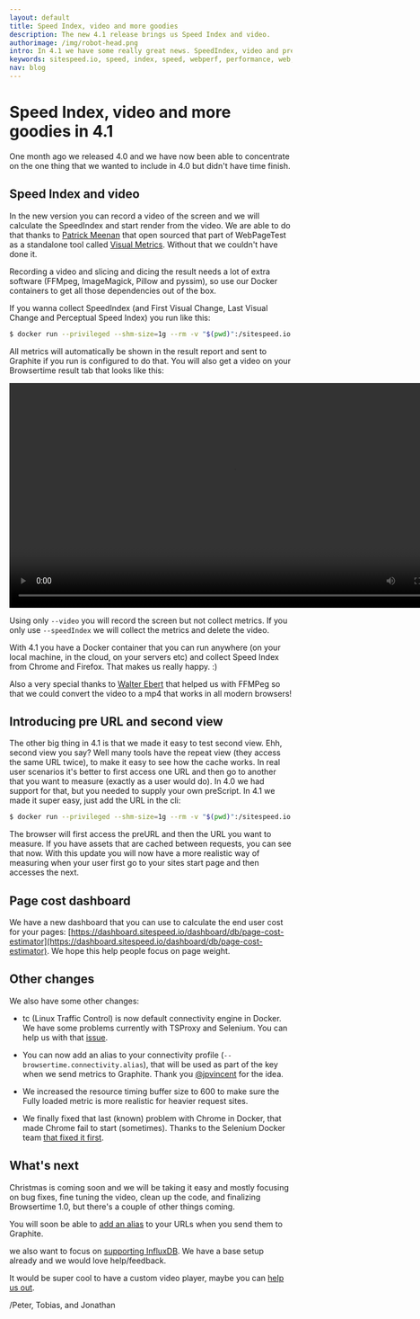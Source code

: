 ```yaml
---
layout: default
title: Speed Index, video and more goodies
description: The new 4.1 release brings us Speed Index and video.
authorimage: /img/robot-head.png
intro: In 4.1 we have some really great news. SpeedIndex, video and preURL measuring that second view. And we also fixed that bug that Chrome sometimes doesn't start in Docker.
keywords: sitespeed.io, speed, index, speed, webperf, performance, web, wpo
nav: blog
---
```


# Speed Index, video and more goodies in 4.1

One month ago we released 4.0 and we have now been able to concentrate on the one thing that we wanted to include in 4.0 but didn't have time finish.

## Speed Index and video
In the new version you can record a video of the screen and we will calculate the SpeedIndex and start render from the video. We are able to do that thanks to [Patrick Meenan](https://twitter.com/patmeenan) that open sourced that part of WebPageTest as a standalone tool called [Visual Metrics](https://github.com/WPO-Foundation/visualmetrics). Without that we couldn't have done it.

Recording a video and slicing and dicing the result needs a lot of extra software (FFMpeg, ImageMagick, Pillow and pyssim), so use our Docker containers to get all those dependencies out of the box.

If you wanna collect SpeedIndex (and First Visual Change, Last Visual Change and Perceptual Speed Index) you run like this:

~~~ bash
$ docker run --privileged --shm-size=1g --rm -v "$(pwd)":/sitespeed.io sitespeedio/sitespeed.io --video --speedIndex -c cable https://www.sitespeed.io/
~~~

All metrics will automatically be shown in the result report and sent to Graphite if you run is configured to do that. You will also get a video on your Browsertime result tab that looks like this:

<video width="800" height="auto" controls>
  <source src="/video/0.mp4" type="video/mp4">
Your browser does not support the video tag.
</video>

Using only <code>--video</code> you will record the screen but not collect metrics. If you only use <code>--speedIndex</code> we will collect the metrics and delete the video.

With 4.1 you have a Docker container that you can run anywhere (on your local machine, in the cloud, on your servers etc) and collect Speed Index from Chrome and Firefox. That makes us really happy. :)

Also a very special thanks to [Walter Ebert](https://github.com/walterebert) that helped us with FFMPeg so that we could convert the video to a mp4 that works in all modern browsers!

## Introducing pre URL and second view
The other big thing in 4.1 is that we made it easy to test second view. Ehh, second view you say? Well many tools have the repeat view (they access the same URL twice), to make it easy to see how the cache works. In real user scenarios it's better to first access one URL and then go to another that you want to measure (exactly as a user would do). In 4.0 we had support for that, but you needed to supply your own preScript. In 4.1 we made it super easy, just add the URL in the cli:

~~~ bash
$ docker run --privileged --shm-size=1g --rm -v "$(pwd)":/sitespeed.io sitespeedio/sitespeed.io -c cable --preURL https://www.sitespeed.io/ https://www.sitespeed.io/documentation/
~~~

The browser will first access the preURL and then the URL you want to measure. If you have assets that are cached between requests, you can see that now. With this update you will now have a more realistic way of measuring when your user first go to your sites start page and then accesses the next.

## Page cost dashboard
We have a new dashboard that you can use to calculate the end user cost for your pages:  [https://dashboard.sitespeed.io/dashboard/db/page-cost-estimator](https://dashboard.sitespeed.io/dashboard/db/page-cost-estimator). We hope this help people focus on page weight.

## Other changes
We also have some other changes:

* tc (Linux Traffic Control) is now default connectivity engine in Docker. We have some problems currently with TSProxy and Selenium. You can help us with that [issue](https://github.com/sitespeedio/browsertime/issues/229).

*  You can now add an alias to your connectivity profile (<code>--browsertime.connectivity.alias</code>), that will be used as part of the key when we send metrics to Graphite. Thank you [@jpvincent](https://github.com/jpvincent) for the idea.

* We increased the resource timing buffer size to 600 to make sure the Fully loaded metric is more realistic for heavier request sites.

* We finally fixed that last (known) problem with Chrome in Docker, that made Chrome fail to start (sometimes). Thanks to the Selenium Docker team [that fixed it first](https://github.com/SeleniumHQ/docker-selenium/issues/87#issuecomment-250475864
).

## What's next
Christmas is coming soon and we will be taking it easy and mostly focusing on bug fixes, fine tuning the video, clean up the code, and finalizing Browsertime 1.0, but there's a couple of other things coming.

You will soon be able to [add an alias](https://github.com/sitespeedio/sitespeed.io/issues/1326) to your URLs when you send them to Graphite.

we also want to focus on [supporting InfluxDB](https://github.com/sitespeedio/sitespeed.io/issues/889). We have a base setup already and we would love help/feedback.

It would be super cool to have a custom video player, maybe you can [help us out](https://github.com/sitespeedio/sitespeed.io/issues/1356).

/Peter, Tobias, and Jonathan
